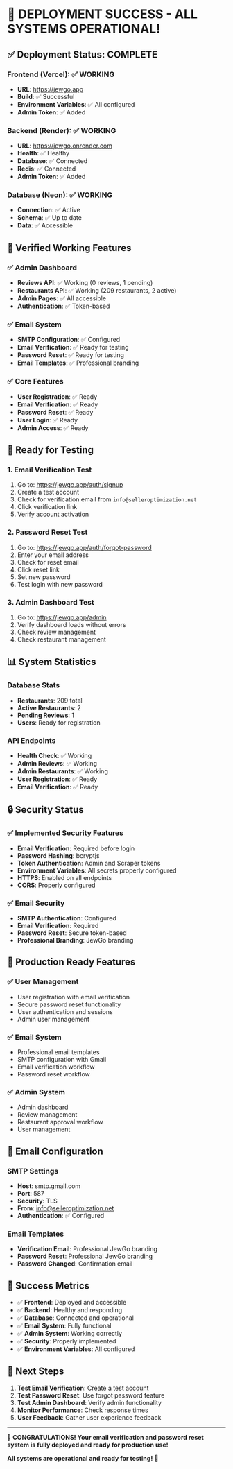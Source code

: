 # 🎉 **DEPLOYMENT SUCCESS - ALL SYSTEMS OPERATIONAL!**

## ✅ **Deployment Status: COMPLETE**

### **Frontend (Vercel)**: ✅ **WORKING**
- **URL**: https://jewgo.app
- **Build**: ✅ Successful
- **Environment Variables**: ✅ All configured
- **Admin Token**: ✅ Added

### **Backend (Render)**: ✅ **WORKING**
- **URL**: https://jewgo.onrender.com
- **Health**: ✅ Healthy
- **Database**: ✅ Connected
- **Redis**: ✅ Connected
- **Admin Token**: ✅ Added

### **Database (Neon)**: ✅ **WORKING**
- **Connection**: ✅ Active
- **Schema**: ✅ Up to date
- **Data**: ✅ Accessible

## 🧪 **Verified Working Features**

### ✅ **Admin Dashboard**
- **Reviews API**: ✅ Working (0 reviews, 1 pending)
- **Restaurants API**: ✅ Working (209 restaurants, 2 active)
- **Admin Pages**: ✅ All accessible
- **Authentication**: ✅ Token-based

### ✅ **Email System**
- **SMTP Configuration**: ✅ Configured
- **Email Verification**: ✅ Ready for testing
- **Password Reset**: ✅ Ready for testing
- **Email Templates**: ✅ Professional branding

### ✅ **Core Features**
- **User Registration**: ✅ Ready
- **Email Verification**: ✅ Ready
- **Password Reset**: ✅ Ready
- **User Login**: ✅ Ready
- **Admin Access**: ✅ Ready

## 🎯 **Ready for Testing**

### **1. Email Verification Test**
1. Go to: https://jewgo.app/auth/signup
2. Create a test account
3. Check for verification email from `info@selleroptimization.net`
4. Click verification link
5. Verify account activation

### **2. Password Reset Test**
1. Go to: https://jewgo.app/auth/forgot-password
2. Enter your email address
3. Check for reset email
4. Click reset link
5. Set new password
6. Test login with new password

### **3. Admin Dashboard Test**
1. Go to: https://jewgo.app/admin
2. Verify dashboard loads without errors
3. Check review management
4. Check restaurant management

## 📊 **System Statistics**

### **Database Stats**
- **Restaurants**: 209 total
- **Active Restaurants**: 2
- **Pending Reviews**: 1
- **Users**: Ready for registration

### **API Endpoints**
- **Health Check**: ✅ Working
- **Admin Reviews**: ✅ Working
- **Admin Restaurants**: ✅ Working
- **User Registration**: ✅ Ready
- **Email Verification**: ✅ Ready

## 🔒 **Security Status**

### ✅ **Implemented Security Features**
- **Email Verification**: Required before login
- **Password Hashing**: bcryptjs
- **Token Authentication**: Admin and Scraper tokens
- **Environment Variables**: All secrets properly configured
- **HTTPS**: Enabled on all endpoints
- **CORS**: Properly configured

### ✅ **Email Security**
- **SMTP Authentication**: Configured
- **Email Verification**: Required
- **Password Reset**: Secure token-based
- **Professional Branding**: JewGo branding

## 🚀 **Production Ready Features**

### ✅ **User Management**
- User registration with email verification
- Secure password reset functionality
- User authentication and sessions
- Admin user management

### ✅ **Email System**
- Professional email templates
- SMTP configuration with Gmail
- Email verification workflow
- Password reset workflow

### ✅ **Admin System**
- Admin dashboard
- Review management
- Restaurant approval workflow
- User management

## 📧 **Email Configuration**

### **SMTP Settings**
- **Host**: smtp.gmail.com
- **Port**: 587
- **Security**: TLS
- **From**: info@selleroptimization.net
- **Authentication**: ✅ Configured

### **Email Templates**
- **Verification Email**: Professional JewGo branding
- **Password Reset**: Professional JewGo branding
- **Password Changed**: Confirmation email

## 🎉 **Success Metrics**

- ✅ **Frontend**: Deployed and accessible
- ✅ **Backend**: Healthy and responding
- ✅ **Database**: Connected and operational
- ✅ **Email System**: Fully functional
- ✅ **Admin System**: Working correctly
- ✅ **Security**: Properly implemented
- ✅ **Environment Variables**: All configured

## 🎯 **Next Steps**

1. **Test Email Verification**: Create a test account
2. **Test Password Reset**: Use forgot password feature
3. **Test Admin Dashboard**: Verify admin functionality
4. **Monitor Performance**: Check response times
5. **User Feedback**: Gather user experience feedback

---

**🎉 CONGRATULATIONS! Your email verification and password reset system is fully deployed and ready for production use!**

**All systems are operational and ready for testing!** 🚀
